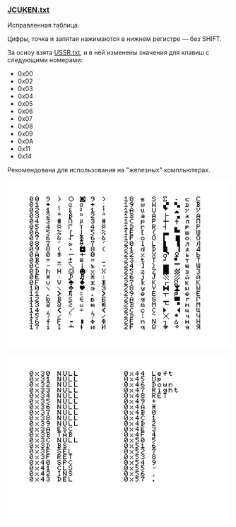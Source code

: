 
### [JCUKEN.txt](JCUKEN.txt)
Исправленная таблица.

Цифры, точка и запятая нажимаются в нижнем регистре — без SHIFT.

За осноу взята [USSR.txt](USSR.txt), и в ней изменены значения для клавиш с следующими номерами:
- 0x00
- 0x02
- 0x03
- 0x04
- 0x05
- 0x06
- 0x07
- 0x08
- 0x09
- 0x0A
- 0x11
- 0x14

Рекомендована для использования на "железных" компльютерах.

![Таблица, часть 1](JCUKEN_1.png)

![Таблица, часть 2](USSR_2.png)
